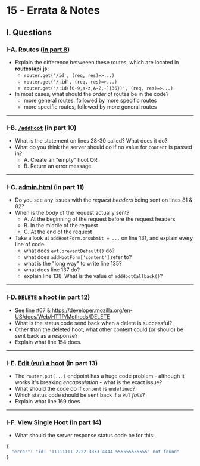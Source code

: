 # 15 - Errata & Notes

## I. Questions

### I-A. Routes ([in part 8](8-passing-params-in-express.md#v-accessing-parameters-via-the-route))
- Explain the difference betweeen these routes, which are located in **routes/api.js**:
  - `router.get('/id', (req, res)=>...)`
  - `router.get('/:id', (req, res)=>...)`
  - `router.get('/:id([0-9,a-z,A-Z,-]{36})', (req, res)=>...)`
- In most cases, what should the *order* of routes be in the code?
  - more general routes, followed by more specific routes
  - more specific routes, followed by more general routes
  
---

### I-B. [`/addHoot`](10-express-posting-data.md#ii-b-adding-post-data-to-the-hoots-array) (in part 10)

- What is the statement on lines 28-30 called? What does it do?
- What do you think the server should do if no value for `content` is passed in?
  - A. Create an "empty" hoot OR
  - B. Return an error message

---

### I-C. [admin.html](11-post-admin-page.md#ii-adminhtml---add-a-hoot) (in part 11)
- Do you see any issues with the *request headers* being sent on lines 81 & 82?
- When is the *body* of the request actually sent?
  - A. At the beginning of the request before the request headers
  - B. In the middle of the request
  - C. At the end of the request
- Take a look at `addHootForm.onsubmit = ...` on line 131, and explain every line of code.
  - what does `evt.preventDefault()` do?
  - what does `addHootForm['content']` refer to?
  - what is the "long way" to write line 135?
  - what does line 137 do?
  - explain line 138. What is the value of `addHootCallback()`?
  
---

### I-D. [`DELETE` a hoot](12-delete-hoot-server-client.md) (in part 12)
- See line #67 & https://developer.mozilla.org/en-US/docs/Web/HTTP/Methods/DELETE
- What is the status code send back when a delete is successful?
- Other than the deleted hoot, what other content could (or should) be sent back as a response?
- Explain what line 154 does.

---

### I-E. [Edit (`PUT`) a hoot](13-put-a-hoot.md) (in part 13)
- The `router.put(...)` endpoint has a huge code problem - although it works it's breaking *encapsulation* - what is the exact issue?
- What should the code do if `content` is `undefined`?
- Which status code should be sent back if a `PUT` *fails*?
- Explain what line 169 does.

---

### I-F. [View Single Hoot](14-finish-up-hoot-admin.md) (in part 14)
- What should the server response status code be for this:

```js
{
  "error": "id: '11111111-2222-3333-4444-555555555555' not found"
}
```

